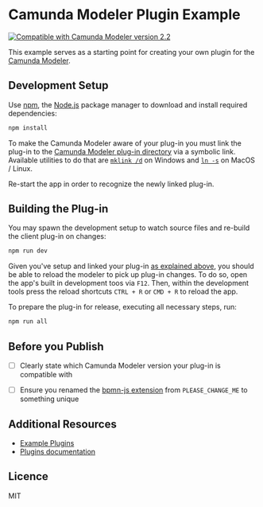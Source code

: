 # Camunda Modeler Plugin Example

[![Compatible with Camunda Modeler version 2.2](https://img.shields.io/badge/Camunda%20Modeler-2.2+-blue.svg)](https://github.com/camunda/camunda-modeler)

This example serves as a starting point for creating your own plugin for the [Camunda Modeler](https://github.com/camunda/camunda-modeler).


## Development Setup

Use [npm](https://www.npmjs.com/), the [Node.js](https://nodejs.org/en/) package manager to download and install required dependencies:

```sh
npm install
```

To make the Camunda Modeler aware of your plug-in you must link the plug-in to the [Camunda Modeler plug-in directory](https://github.com/camunda/camunda-modeler/tree/develop/docs/plugins#plugging-into-the-camunda-modeler) via a symbolic link. 
Available utilities to do that are [`mklink /d`](https://docs.microsoft.com/en-us/windows-server/administration/windows-commands/mklink) on Windows and [`ln -s`](https://linux.die.net/man/1/ln) on MacOS / Linux.

Re-start the app in order to recognize the newly linked plug-in. 


## Building the Plug-in

You may spawn the development setup to watch source files and re-build the client plug-in on changes:

```sh
npm run dev
```

Given you've setup and linked your plug-in [as explained above](#development-setup), you should be able to reload the modeler to pick up plug-in changes. To do so, open the app's built in development toos via `F12`. Then, within the development tools press the reload shortcuts `CTRL + R` or `CMD + R` to reload the app.


To prepare the plug-in for release, executing all necessary steps, run:

```sh
npm run all
```


## Before you Publish

* [ ] Clearly state which Camunda Modeler version your plug-in is compatible with
* [ ] Ensure you renamed the [bpmn-js extension](./client/bpmn-js-extension/index.js#L17) from `PLEASE_CHANGE_ME` to something unique


## Additional Resources

* [Example Plugins](https://github.com/camunda/camunda-modeler-plugins)
* [Plugins documentation](https://github.com/camunda/camunda-modeler/tree/master/docs/plugins)


## Licence

MIT
